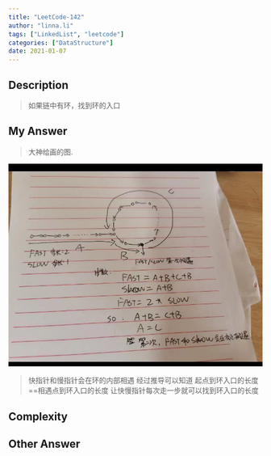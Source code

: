 ```yaml
---
title: "LeetCode-142"
author: "linna.li"
tags: ["LinkedList", "leetcode"]
categories: ["DataStructure"]
date: 2021-01-07
---
```


## Description

> 如果链中有环，找到环的入口

## My Answer

> 大神给画的图.

![](/images/142.jpeg)

> 快指针和慢指针会在环的内部相遇
> 经过推导可以知道 起点到环入口的长度==相遇点到环入口的长度
> 让快慢指针每次走一步就可以找到环入口的长度

## Complexity

## Other Answer